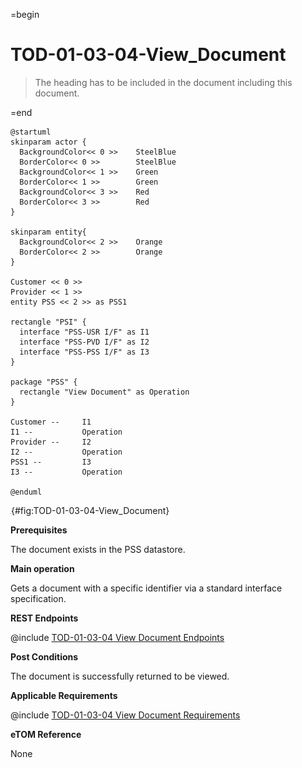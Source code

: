 =begin

# TOD-01-03-04-View_Document

> The heading has to be included in the document including this document.

=end

```plantuml
@startuml
skinparam actor {
  BackgroundColor<< 0 >> 	SteelBlue
  BorderColor<< 0 >> 		SteelBlue
  BackgroundColor<< 1 >> 	Green
  BorderColor<< 1 >> 		Green
  BackgroundColor<< 3 >> 	Red
  BorderColor<< 3 >> 		Red
}

skinparam entity{
  BackgroundColor<< 2 >> 	Orange
  BorderColor<< 2 >> 		Orange
}

Customer << 0 >> 
Provider << 1 >>
entity PSS << 2 >> as PSS1

rectangle "PSI" {
  interface "PSS-USR I/F" as I1
  interface "PSS-PVD I/F" as I2
  interface "PSS-PSS I/F" as I3
}

package "PSS" {
  rectangle "View Document" as Operation
}

Customer --	    I1
I1 --           Operation
Provider --	    I2
I2 --           Operation
PSS1 --         I3
I3 --           Operation

@enduml

```

![TOD-01-03-04: View Document](../../common/pixel.png){#fig:TOD-01-03-04-View_Document}

**Prerequisites**

The document exists in the PSS datastore.

**Main operation**

Gets a document with a specific identifier via a standard interface specification.

**REST Endpoints**

@include [TOD-01-03-04 View Document Endpoints](endpoints/TOD-01-03-04-View_Document-endpoints.md)

**Post Conditions**

The document is successfully returned to be viewed.

**Applicable Requirements**

@include [TOD-01-03-04 View Document Requirements](requirements/TOD-01-03-04-View_Document-requirements.md)

**eTOM Reference**

None
